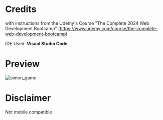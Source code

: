 # Credits
with instructions from the Udemy's Course "The Complete 2024 Web Development Bootcamp" (https://www.udemy.com/course/the-complete-web-development-bootcamp)

IDE Used: **Visual Studio Code**
<br>

# Preview
![simon_game](https://github.com/Andu02/Simon-Game-Website/assets/133790348/f4b0a68a-048d-4a83-ab99-a5daf043fe4c)

# Disclaimer
Not mobile compatible
